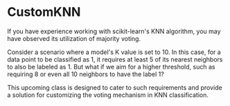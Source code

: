 # CustomKNN
If you have experience working with scikit-learn's KNN algorithm, you may have observed its utilization of majority voting.

Consider a scenario where a model's K value is set to 10. In this case, for a data point to be classified as 1, it requires at least 5 of its nearest neighbors to also be labeled as 1. But what if we aim for a higher threshold, such as requiring 8 or even all 10 neighbors to have the label 1?

This upcoming class is designed to cater to such requirements and provide a solution for customizing the voting mechanism in KNN classification.